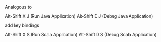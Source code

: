 Analogous to

  Alt-Shift X J  (Run Java Application)
  Alt-Shift D J  (Debug Java Application)

add key bindings

  Alt-Shift X S  (Run Scala Application)
  Alt-Shift D S  (Debug Scala Application)


